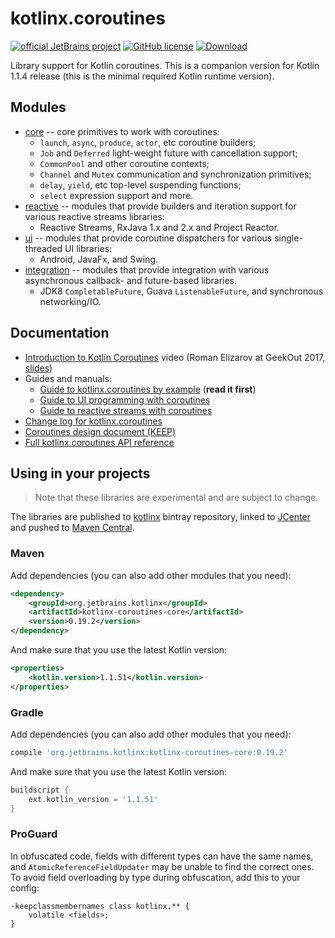 # kotlinx.coroutines 

[![official JetBrains project](http://jb.gg/badges/official.svg)](https://confluence.jetbrains.com/display/ALL/JetBrains+on+GitHub)
[![GitHub license](https://img.shields.io/badge/license-Apache%20License%202.0-blue.svg?style=flat)](http://www.apache.org/licenses/LICENSE-2.0)
[![Download](https://api.bintray.com/packages/kotlin/kotlinx/kotlinx.coroutines/images/download.svg?version=0.19.2) ](https://bintray.com/kotlin/kotlinx/kotlinx.coroutines/0.19.2)

Library support for Kotlin coroutines. 
This is a companion version for Kotlin 1.1.4 release (this is the minimal required Kotlin runtime version). 

## Modules

* [core](core/README.md) -- core primitives to work with coroutines:
  * `launch`, `async`, `produce`, `actor`, etc coroutine builders;
  * `Job` and `Deferred` light-weight future with cancellation support;
  * `CommonPool` and other coroutine contexts;
  * `Channel` and `Mutex` communication and synchronization primitives;
  * `delay`, `yield`, etc top-level suspending functions;
  * `select` expression support and more.
* [reactive](reactive/README.md) -- modules that provide builders and iteration support for various reactive streams libraries:
  * Reactive Streams, RxJava 1.x and 2.x and Project Reactor. 
* [ui](ui/README.md) -- modules that provide coroutine dispatchers for various single-threaded UI libraries:
  * Android, JavaFx, and Swing.
* [integration](integration/README.md) -- modules that provide integration with various asynchronous callback- and future-based libraries.
  * JDK8 `CompletableFuture`, Guava `ListenableFuture`, and synchronous networking/IO.

## Documentation

* [Introduction to Kotlin Coroutines](https://vimeo.com/222499934) video
  (Roman Elizarov at GeekOut 2017, [slides](https://www.slideshare.net/elizarov/introduction-to-kotlin-coroutines))
* Guides and manuals: 
  * [Guide to kotlinx.coroutines by example](coroutines-guide.md) (**read it first**)
  * [Guide to UI programming with coroutines](ui/coroutines-guide-ui.md)
  * [Guide to reactive streams with coroutines](reactive/coroutines-guide-reactive.md)
* [Change log for kotlinx.coroutines](CHANGES.md)
* [Coroutines design document (KEEP)](https://github.com/Kotlin/kotlin-coroutines/blob/master/kotlin-coroutines-informal.md)
* [Full kotlinx.coroutines API reference](http://kotlin.github.io/kotlinx.coroutines)
 
## Using in your projects

> Note that these libraries are experimental and are subject to change.

The libraries are published to [kotlinx](https://bintray.com/kotlin/kotlinx/kotlinx.coroutines) bintray repository,
linked to [JCenter](https://bintray.com/bintray/jcenter?filterByPkgName=kotlinx.coroutines) and 
pushed to [Maven Central](https://search.maven.org/#search%7Cga%7C1%7Cg%3Aorg.jetbrains.kotlinx%20a%3Akotlinx-coroutines).

### Maven

Add dependencies (you can also add other modules that you need):

```xml
<dependency>
    <groupId>org.jetbrains.kotlinx</groupId>
    <artifactId>kotlinx-coroutines-core</artifactId>
    <version>0.19.2</version>
</dependency>
```

And make sure that you use the latest Kotlin version:

```xml
<properties>
    <kotlin.version>1.1.51</kotlin.version>
</properties>
```

### Gradle

Add dependencies (you can also add other modules that you need):

```groovy
compile 'org.jetbrains.kotlinx:kotlinx-coroutines-core:0.19.2'
```

And make sure that you use the latest Kotlin version:

```groovy
buildscript {
    ext.kotlin_version = '1.1.51'
}
```

### ProGuard

In obfuscated code, fields with different types can have the same names,
and `AtomicReferenceFieldUpdater` may be unable to find the correct ones.
To avoid field overloading by type during obfuscation, add this to your config:
```
-keepclassmembernames class kotlinx.** {
    volatile <fields>;
}
```
